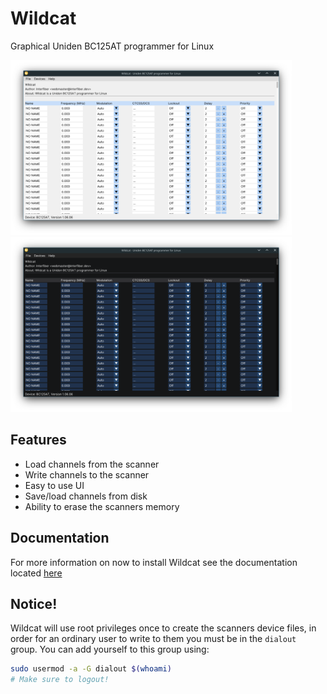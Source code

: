 # Wildcat
Graphical Uniden BC125AT programmer for Linux 

<p float="left">
    <img src="./preview_light.png?raw=true" height="280" />
    <img src="./preview_dark.png?raw=true" height="280" />
</p>

## Features
* Load channels from the scanner
* Write channels to the scanner
* Easy to use UI
* Save/load channels from disk
* Ability to erase the scanners memory

## Documentation
For more information on now to install Wildcat see the documentation located [here](https://www.interfiber.dev/Wildcat)

## Notice!
Wildcat will use root privileges once to create the scanners device files, in order for an ordinary user to write to them you must be in the ```dialout``` group.
You can add yourself to this group using:
```bash
sudo usermod -a -G dialout $(whoami)
# Make sure to logout!
```
